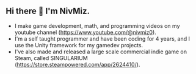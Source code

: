 ## Hi there 👋 I'm NivMiz.

* I make game development, math, and programming videos on my youtube channel (https://www.youtube.com/@nivmiz0). 
* I'm a self taught programmer and have been coding for 4 years, and I use the Unity framework for my gamedev projects. 
* I've also made and released a large scale commercial indie game on Steam, called SINGULARIUM (https://store.steampowered.com/app/2624410/).
